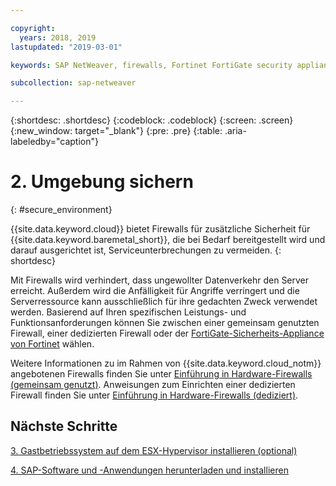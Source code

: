 ```yaml
---

copyright:
  years: 2018, 2019
lastupdated: "2019-03-01"

keywords: SAP NetWeaver, firewalls, Fortinet FortiGate security appliance

subcollection: sap-netweaver

---
```


{:shortdesc: .shortdesc}
{:codeblock: .codeblock}
{:screen: .screen}
{:new_window: target="_blank"}
{:pre: .pre}
{:table: .aria-labeledby="caption"}

# 2. Umgebung sichern
{: #secure_environment}

{{site.data.keyword.cloud}} bietet Firewalls für zusätzliche Sicherheit für {{site.data.keyword.baremetal_short}}, die bei Bedarf bereitgestellt wird und darauf ausgerichtet ist, Serviceunterbrechungen zu vermeiden.
{: shortdesc}

Mit Firewalls wird verhindert, dass ungewollter Datenverkehr den Server erreicht. Außerdem wird die Anfälligkeit für Angriffe verringert und die Serverressource kann ausschließlich für ihre gedachten Zweck verwendet werden. Basierend auf Ihren spezifischen Leistungs- und Funktionsanforderungen können Sie zwischen einer gemeinsam genutzten Firewall, einer dedizierten Firewall oder der [FortiGate-Sicherheits-Appliance von Fortinet](/docs/infrastructure/fortigate-10g?topic=fortigate-10g-getting-started-with-fortigate-security-appliance-10gbps#getting-started-with-fortigate-security-appliance-10gbps) wählen.

Weitere Informationen zu im Rahmen von {{site.data.keyword.cloud_notm}} angebotenen Firewalls finden Sie unter [Einführung in Hardware-Firewalls (gemeinsam genutzt)](/docs/infrastructure/hardware-firewall-shared?topic=hardware-firewall-shared-getting-started-with-hardware-firewall-shared#getting-started). Anweisungen zum Einrichten einer dedizierten Firewall finden Sie unter [Einführung in Hardware-Firewalls (dediziert)](/docs/infrastructure/hardware-firewall-dedicated?topic=hardware-firewall-dedicated-getting-started-with-hardware-firewall-dedicated#getting-started).

## Nächste Schritte

  [3. Gastbetriebssystem auf dem ESX-Hypervisor installieren (optional)](/docs/infrastructure/sap-netweaver?topic=sap-netweaver-install_guest_os#install_guest_os)

  [4. SAP-Software und -Anwendungen herunterladen und installieren](/docs/infrastructure/sap-netweaver?topic=sap-netweaver-install_sap#install_sap)
